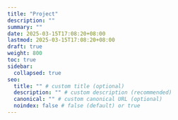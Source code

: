```yaml
---
title: "Project"
description: ""
summary: ""
date: 2025-03-15T17:08:20+08:00
lastmod: 2025-03-15T17:08:20+08:00
draft: true
weight: 800
toc: true
sidebar:
  collapsed: true
seo:
  title: "" # custom title (optional)
  description: "" # custom description (recommended)
  canonical: "" # custom canonical URL (optional)
  noindex: false # false (default) or true
---
```

